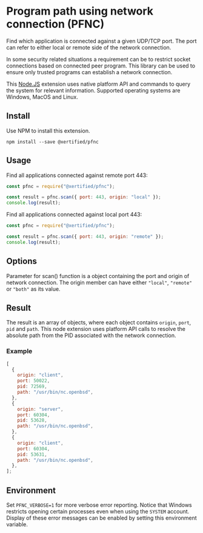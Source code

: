 # Program path using network connection (PFNC)

Find which application is connected against a given UDP/TCP port. The port can refer to either local or remote side of the network connection.

In some security related situations a requirement can be to restrict socket connections based on connected peer program. This library can be used to ensure only trusted programs can establish a network connection.

This [Node.JS](https://nodejs.org) extension uses native platform API and commands to query the system for relevant information. Supported operating systems are Windows, MacOS and Linux.

## Install

Use NPM to install this extension.

```shell
npm install --save @xertified/pfnc
```

## Usage

Find all applications connected against remote port 443:

```javascript
const pfnc = require("@xertified/pfnc");

const result = pfnc.scan({ port: 443, origin: "local" });
console.log(result);
```

Find all applications connected against local port 443:

```javascript
const pfnc = require("@xertified/pfnc");

const result = pfnc.scan({ port: 443, origin: "remote" });
console.log(result);
```

## Options

Parameter for scan() function is a object containing the port and origin of network connection. The origin member can have either `"local"`, `"remote"` or `"both"` as its value.

## Result

The result is an array of objects, where each object contains `origin`, `port`, `pid` and `path`. This node extension uses platform API calls to resolve the absolute path from the PID associated with the network connection.

### Example

```javascript
[
  {
    origin: "client",
    port: 50022,
    pid: 72569,
    path: "/usr/bin/nc.openbsd",
  },
  {
    origin: "server",
    port: 60304,
    pid: 53628,
    path: "/usr/bin/nc.openbsd",
  },
  {
    origin: "client",
    port: 60304,
    pid: 53631,
    path: "/usr/bin/nc.openbsd",
  },
];
```

## Environment

Set `PFNC_VERBOSE=1` for more verbose error reporting. Notice that Windows restricts opening certain processes even when using the `SYSTEM` account. Display of these error messages can be enabled by setting this environment variable.
